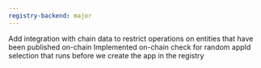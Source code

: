 ```yaml
---
registry-backend: major
---
```


Add integration with chain data to restrict operations on entities that have been published on-chain
Implemented on-chain check for random appId selection that runs before we create the app in the registry
